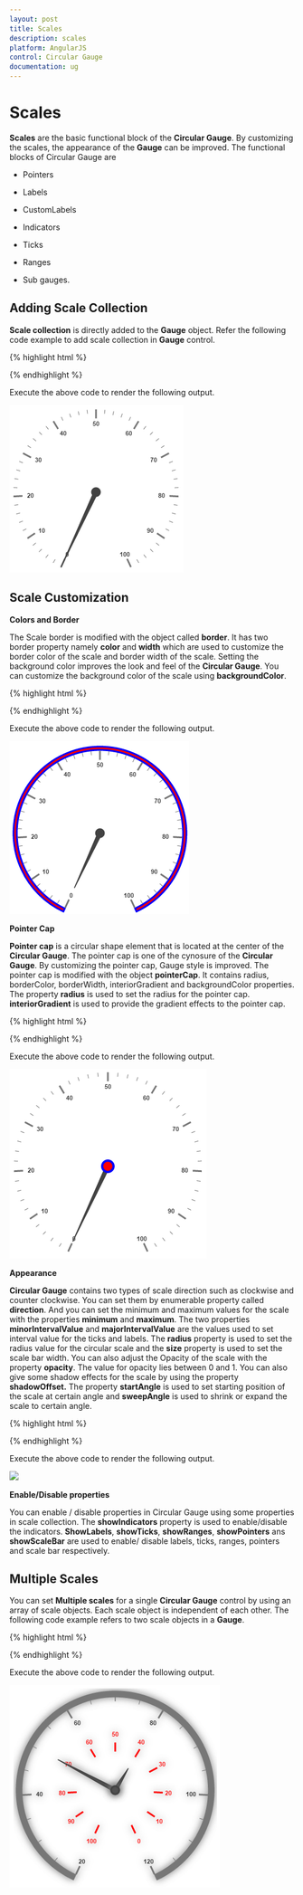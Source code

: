 ```yaml
---
layout: post
title: Scales
description: scales
platform: AngularJS
control: Circular Gauge
documentation: ug
---
```


# Scales

**Scales** are the basic functional block of the **Circular Gauge**. By customizing the scales, the appearance of the **Gauge** can be improved. The functional blocks of Circular Gauge are 

* Pointers

* Labels

* CustomLabels

* Indicators

* Ticks

* Ranges

* Sub gauges.

## Adding Scale Collection

**Scale collection** is directly added to the **Gauge** object. Refer the following code example to add scale collection in **Gauge** control.

{% highlight html %}

<html xmlns="http://www.w3.org/1999/xhtml" lang="en" ng-app="CircularGaugeApp">
    <head>
        <title>Essential Studio for AngularJS: CircularGauge</title>
        <!--CSS and Script file References -->
    </head>
    <body ng-controller="CircularGaugeCtrl">
        <div id="circularframe">
                <ej-circulargauge >
                <e-scales>
                <e-scale e-radius="150"></e-scale>
                <e-scales> 
                </ej-circulargauge>
        </div>
        <script>
        angular.module('CircularGaugeApp', ['ejangular'])
        .controller('CircularGaugeCtrl', function ($scope) {
         });
    </script>
    </body>
</html>


{% endhighlight %}



Execute the above code to render the following output.

![](Scales_images/Scales_img1.png)

## Scale Customization

**Colors and Border**

The Scale border is modified with the object called **border**. It has two border property namely **color** and **width** which are used to customize the border color of the scale and border width of the scale. Setting the background color improves the look and feel of the **Circular Gauge**. You can customize the background color of the scale using **backgroundColor**. 


{% highlight html %}

<html xmlns="http://www.w3.org/1999/xhtml" lang="en" ng-app="CircularGaugeApp">
    <head>
        <title>Essential Studio for AngularJS: CircularGauge</title>
        <!--CSS and Script file References -->
    </head>
    <body ng-controller="CircularGaugeCtrl">
        <div id="circularframe">
                <ej-circulargauge >
                <e-scales>
                <e-scale e-radius="150" e-showscalebar="true" e-backgroundcolor="red"
                e-border-color="blue" e-border-color-width="3">
                <e-pointers>
                <e-pointer e-length="100">
                </e-pointer>
                </e-pointers>
                </e-scale>
                <e-scales> 
                </ej-circulargauge>
        </div>
        <script>
        angular.module('CircularGaugeApp', ['ejangular'])
        .controller('CircularGaugeCtrl', function ($scope) {
         });
    </script>
    </body>
</html>

{% endhighlight %}



Execute the above code to render the following output.

![](Scales_images/Scales_img2.png)

**Pointer Cap**

**Pointer cap** is a circular shape element that is located at the center of the **Circular Gauge**. The pointer cap is one of the cynosure of the **Circular Gauge**. By customizing the pointer cap, Gauge style is improved. The pointer cap is modified with the object **pointerCap**. It contains radius, borderColor, borderWidth, interiorGradient and backgroundColor properties. The property **radius** is used to set the radius for the pointer cap. **interiorGradient** is used to provide the gradient effects to the pointer cap.


{% highlight html %}

<html xmlns="http://www.w3.org/1999/xhtml" lang="en" ng-app="CircularGaugeApp">
    <head>
        <title>Essential Studio for AngularJS: CircularGauge</title>
        <!--CSS and Script file References -->
    </head>
    <body ng-controller="CircularGaugeCtrl">
        <div id="circularframe">
                <ej-circulargauge >
                <e-scales>
                <e-scale e-pointerCap-radius="10" e-pointerCap-borderWidth="4"
                e-pointerCap-borderColor="blue" e-pointerCap-backgroundcolor="red" >
                </e-scale>
                <e-scales> 
                </ej-circulargauge>
        </div>
        <script>
        angular.module('CircularGaugeApp', ['ejangular'])
        .controller('CircularGaugeCtrl', function ($scope) {
         });
    </script>
    </body>
</html>



{% endhighlight %}



Execute the above code to render the following output.

![](Scales_images/Scales_img3.png)

**Appearance**

**Circular Gauge** contains two types of scale direction such as clockwise and counter clockwise. You can set them by enumerable property called **direction**. And you can set the minimum and maximum values for the scale with the properties **minimum** and **maximum**. The two properties **minorIntervalValue** and **majorIntervalValue** are the values used to set interval value for the ticks and labels. The **radius** property is used to set the radius value for the circular scale and the **size** property is used to set the scale bar width. You can also adjust the Opacity of the scale with the property **opacity**. The value for opacity lies between 0 and 1. You can also give some shadow effects for the scale by using the property **shadowOffset.** The property **startAngle** is used to set starting position of the scale at certain angle and **sweepAngle** is used to shrink or expand the scale to certain angle. 



{% highlight html %}
<html xmlns="http://www.w3.org/1999/xhtml" lang="en" ng-app="CircularGaugeApp">
    <head>
        <title>Essential Studio for AngularJS: CircularGauge</title>
        <!--CSS and Script file References -->
    </head>
    <body ng-controller="CircularGaugeCtrl">
        <div id="circularframe">
                <ej-circulargauge >
                <e-scales>
                <e-scale e-size="30" e-scaleRadius="130" e-minimum="20" e-maximum="120"
                e-majorIntervalValue="20" e-minorIntervalValue="5" e-backgroundcolor="red" 
                e-opacity="0.5" e-shadowOffset="20" e-direction="CounterClockwise"  >
                </e-scale>
                <e-scales> 
                </ej-circulargauge>
        </div>
        <script>
        angular.module('CircularGaugeApp', ['ejangular'])
        .controller('CircularGaugeCtrl', function ($scope) {
         });
    </script>
    </body>
</html>
{% endhighlight %}



Execute the above code to render the following output.

![](/js/CircularGauge/Scales_images/Scales_img4.png)

**Enable/Disable properties**

You can enable / disable properties in Circular Gauge using some properties in scale collection. The **showIndicators** property is used to enable/disable the indicators. **ShowLabels**, **showTicks**, **showRanges**, **showPointers** ans **showScaleBar** are used to enable/ disable labels, ticks, ranges, pointers and scale bar respectively. 

## Multiple Scales

You can set **Multiple scales** for a single **Circular Gauge** control by using an array of scale objects. Each scale object is independent of each other. The following code example refers to two scale objects in a **Gauge**.



{% highlight html %}

<html xmlns="http://www.w3.org/1999/xhtml" lang="en" ng-app="CircularGaugeApp">
    <head>
        <title>Essential Studio for AngularJS: CircularGauge</title>
        <!--CSS and Script file References -->
    </head>
    <body ng-controller="CircularGaugeCtrl">
        <div id="circularframe">
                <ej-circulargauge >
                <e-scales>
                <e-scale e-size="10" e-showScaleBar="true"  e-scaleRadius="150" e-minimum="20"
                e-maximum="120" e-majorIntervalValue="20" e-minorIntervalValue="5" 
                e-shadowOffset="20" e-direction="Clockwise"  >
                <e-pointers>
                <e-pointer e-value="50" e-length="120"></e-pointer>
                </e-pointers>
                </e-scale>
                <e-scale e-size="10" e-showScaleBar="false"  e-scaleRadius="80"  
                e-majorIntervalValue="10" e-shadowOffset="20" e-direction="CounterClockwise" 
                e-opacity="0.5"  >
                <e-pointers>
                <e-pointer e-value="40" e-length="50"></e-pointer>
                </e-pointers>
                <e-labels>
                <e-label e-color="red" e-distanceFromScale="40">
                </e-label>
                </e-labels>
                <e-ticks>
                <e-tick e-distanceFromScale="80" e-color="red">
                </e-tick>
                </e-ticks>
                </e-scale>
                <e-scales> 
                </ej-circulargauge>
        </div>
        <script>
        angular.module('CircularGaugeApp', ['ejangular'])
        .controller('CircularGaugeCtrl', function ($scope) {
         });
    </script>
    </body>
</html>

{% endhighlight %}



Execute the above code to render the following output.

![](Scales_images/Scales_img5.png)

